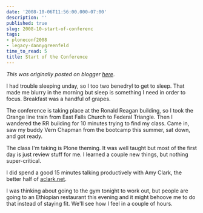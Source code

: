 ```yaml
---
date: '2008-10-06T11:56:00.000-07:00'
description: ''
published: true
slug: 2008-10-start-of-conferenc
tags:
- ploneconf2008
- legacy-dannygreenfeld
time_to_read: 5
title: Start of the Conference
---
```


*This was originally posted on blogger [here](https://dannygreenfeld.blogspot.com/2008/10/start-of-conferenc.html)*.

I had trouble sleeping unday, so I too two benedryl to get to sleep.  That made me blurry in the morning but sleep is something I need in order to focus.  Breakfast was a handful of grapes.

The conference is taking place at the Ronald Reagan building, so I took the Orange line train from East Falls Church to Federal Triangle.  Then I wandered the RR building for 10 minutes trying to find my class.  Came in, saw my buddy Vern Chapman from the bootcamp this summer, sat down, and got ready.

The class I'm taking is Plone theming.  It was well taught but most of the first day is just review stuff for me.  I learned a couple new things, but nothing super-critical.

I did spend a good 15 minutes talking productively with Amy Clark, the better half of [aclark.net](https://aclark.net/).

I was thinking about going to the gym tonight to work out, but people are going to an Ethiopian restaurant this evening and it might behoove me to do that instead of staying fit.  We'll see how I feel in a couple of hours.